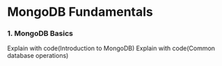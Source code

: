 # MongoDB Fundamentals
### 1. MongoDB Basics
Explain with code(Introduction to MongoDB)
Explain with code(Common database operations)
